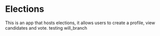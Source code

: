 # Elections
This is an app that hosts elections, it allows users to create a profile, view candidates and vote. 
 testing will_branch